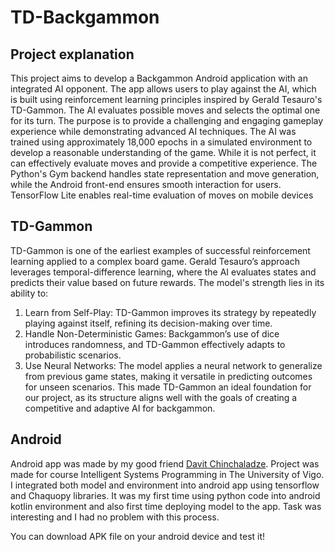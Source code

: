 # TD-Backgammon
## Project explanation
 This project aims to develop a Backgammon Android application with an integrated AI opponent. The app allows users to play against the AI, which is
 built using reinforcement learning principles inspired by Gerald Tesauro's TD-Gammon. The AI evaluates possible moves and selects the optimal one
 for its turn. The purpose is to provide a challenging and engaging gameplay experience while demonstrating advanced AI techniques.
 The AI was trained using approximately 18,000 epochs in a simulated environment to develop a reasonable understanding of the game. While it is not
 perfect, it can effectively evaluate moves and provide a competitive experience. The Python's Gym backend handles state representation and move
 generation, while the Android front-end ensures smooth interaction for users. TensorFlow Lite enables real-time evaluation of moves on mobile
 devices

 ## TD-Gammon
 TD-Gammon is one of the earliest examples of successful reinforcement learning applied to a complex board game. Gerald Tesauro’s approach
 leverages temporal-difference learning, where the AI evaluates states and predicts their value based on future rewards. The model's strength lies in its
 ability to:
 1. Learn from Self-Play: TD-Gammon improves its strategy by repeatedly playing against itself, refining its decision-making over time.
 2. Handle Non-Deterministic Games: Backgammon’s use of dice introduces randomness, and TD-Gammon effectively adapts to probabilistic
 scenarios.
 3. Use Neural Networks: The model applies a neural network to generalize from previous game states, making it versatile in predicting outcomes
 for unseen scenarios.
 This made TD-Gammon an ideal foundation for our project, as its structure aligns well with the goals of creating a competitive and adaptive AI for
 backgammon.

## Android
Android app was made by my good friend [Davit Chinchaladze]([url](https://github.com/datotoda)). Project was made for course Intelligent Systems Programming in The University of Vigo.
I integrated both model and environment into android app using tensorflow and Chaquopy libraries. It was my first time using python code into android kotlin environment and also first time deploying model
to the app. Task was interesting and I had no problem with this process.

You can download APK file on your android device and test it!
